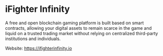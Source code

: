 # iFighter Infinity

A free and open blockchain gaming platform is built based on smart contracts, allowing your digital assets to remain scarce in the game and liquid on a trusted trading market without relying on centralized third-party institutions and individuals.


Website: https://ifighterinfinity.io